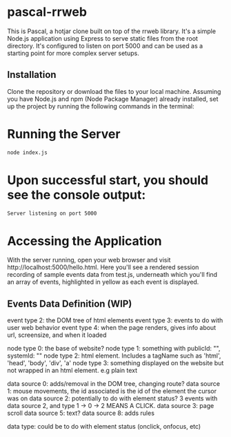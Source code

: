 # pascal-rrweb

This is Pascal, a hotjar clone built on top of the rrweb library. It's a simple Node.js application using Express to serve static files from the root directory. It's configured to listen on port 5000 and can be used as a starting point for more complex server setups.

## Installation

Clone the repository or download the files to your local machine. Assuming you have Node.js and npm (Node Package Manager) already installed, set up the project by running the following commands in the terminal:

# Running the Server

```sh
node index.js
```

# Upon successful start, you should see the console output:

```sh
Server listening on port 5000
```

# Accessing the Application

With the server running, open your web browser and visit http://localhost:5000/hello.html. Here you'll see a rendered session recording of sample events data from test.js, underneath which you'll find an array of events, highlighted in yellow as each event is displayed.

## Events Data Definition (WIP)

event type 2: the DOM tree of html elements
event type 3: events to do with user web behavior
event type 4: when the page renders, gives info about url, screensize, and when it loaded

node type 0: the base of website?
node type 1: something with publicId: "", systemId: ""
node type 2: html element. Includes a tagName such as 'html', 'head', 'body', 'div', 'a'
node type 3: something displayed on the website but not wrapped in an html element. e.g plain text

data source 0: adds/removal in the DOM tree, changing route?
data source 1: mouse movements, the id associated is the id of the element the cursor was on
data source 2: potentially to do with element status? 3 events with data source 2, and type 1 -> 0 -> 2 MEANS A CLICK.
data source 3: page scroll
data source 5: text?
data source 8: adds rules

data type: could be to do with element status (onclick, onfocus, etc)
